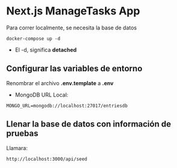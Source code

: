 # Next.js ManageTasks App
Para correr localmente, se necesita la base de datos
```
docker-compose up -d
```

* El -d, significa __detached__

## Configurar las variables de entorno
Renombrar el archivo __.env.template__ a __.env__
* MongoDB URL Local:
```
MONGO_URL=mongodb://localhost:27017/entriesdb
```

## Llenar la base de datos con información de pruebas

Llamara:
```
http://localhost:3000/api/seed
```